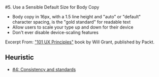 #5. Use a Sensible Default Size for Body Copy
-  Body copy in 16px, with a 1.5 line height and "auto" or "default" character spacing, is the "gold standard" for readable text
-  Allow users to scale your type up and down for their device
-  Don't ever disable device-scaling features

Excerpt From: ["101 UX Principles"](https://www.packtpub.com/web-development/101-ux-principles) book by Will Grant, published by Packt.

## Heuristic
- [#4: Consistency and standards](https://github.com/fullcircle23/fullcircle23.github.io/blob/master/2020/ui-ux/10-usability-heuristics-for-user-interface-design.md#4-consistency-and-standards-consistency)
